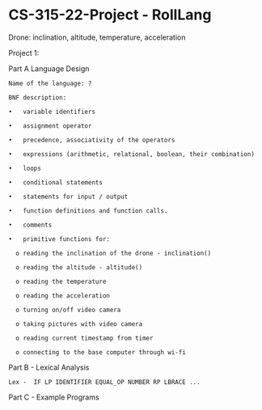 # CS-315-22-Project - RollLang

Drone:  inclination, altitude, temperature, acceleration 

Project 1:

  Part A Language Design

    Name of the language: ?

    BNF description:

    •	variable identifiers

    •	assignment operator

    •	precedence, associativity of the operators

    •	expressions (arithmetic, relational, boolean, their combination)

    •	loops

    •	conditional statements

    •	statements for input / output

    •	function definitions and function calls.

    •	comments

    •	primitive functions for:

      o	reading the inclination of the drone - inclination()

      o	reading the altitude - altitude()

      o	reading the temperature

      o	reading the acceleration

      o	turning on/off video camera

      o	taking pictures with video camera

      o	reading current timestamp from timer
     
      o connecting to the base computer through wi-fi

  Part B - Lexical Analysis

    Lex -  IF LP IDENTIFIER EQUAL_OP NUMBER RP LBRACE ...

  Part C - Example Programs
